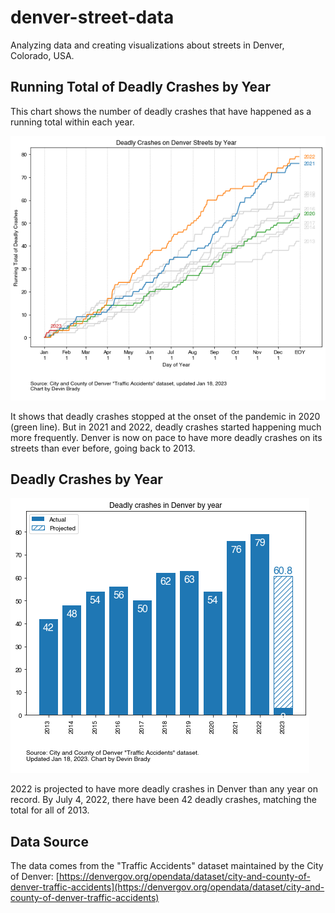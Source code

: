 # denver-street-data
Analyzing data and creating visualizations about streets in Denver, Colorado, USA. 

## Running Total of Deadly Crashes by Year

This chart shows the number of deadly crashes that have happened as a running total within each year. 

![deadly_crashes_running_total](images/deadly_crashes_running_total.png)

It shows that deadly crashes stopped at the onset of the pandemic in 2020 (green line). But in 2021 and 2022, deadly crashes started happening much more frequently. Denver is now on pace to have more deadly crashes on its streets than ever before, going back to 2013. 

## Deadly Crashes by Year

![deadly_crashes_barplot](images/deadly_crashes_barplot.png)

2022 is projected to have more deadly crashes in Denver than any year on record. By July 4, 2022, there have been 42 deadly crashes, matching the total for all of 2013. 

## Data Source

The data comes from the "Traffic Accidents" dataset maintained by the City of Denver: [https://denvergov.org/opendata/dataset/city-and-county-of-denver-traffic-accidents](https://denvergov.org/opendata/dataset/city-and-county-of-denver-traffic-accidents)